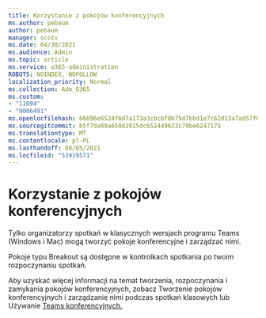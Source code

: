 ```yaml
---
title: Korzystanie z pokojów konferencyjnych
ms.author: pebaum
author: pebaum
manager: scotv
ms.date: 04/30/2021
ms.audience: Admin
ms.topic: article
ms.service: o365-administration
ROBOTS: NOINDEX, NOFOLLOW
localization_priority: Normal
ms.collection: Adm_O365
ms.custom:
- "11094"
- "9006491"
ms.openlocfilehash: 66696e6524f6d7a173a3cbcbf0b75d7bbd1e7c62d13a7ad57f6c142e81b81c47
ms.sourcegitcommit: b5f7da89a650d2915dc652449623c78be6247175
ms.translationtype: MT
ms.contentlocale: pl-PL
ms.lasthandoff: 08/05/2021
ms.locfileid: "53919571"
---
```

# <a name="use-breakout-rooms"></a>Korzystanie z pokojów konferencyjnych

Tylko organizatorzy spotkań w klasycznych wersjach programu Teams (Windows i Mac) mogą tworzyć pokoje konferencyjne i zarządzać nimi. 

Pokoje typu Breakout są dostępne w kontrolkach spotkania po twoim rozpoczynaniu spotkań.

Aby uzyskać więcej informacji na temat tworzenia, []() rozpoczynania i zamykania pokojów konferencyjnych, zobacz Tworzenie pokojów konferencyjnych i zarządzanie nimi podczas spotkań klasowych lub Używanie [Teams konferencyjnych.](https://support.microsoft.com/office/use-breakout-rooms-in-teams-meetings-7de1f48a-da07-466c-a5ab-4ebace28e461)